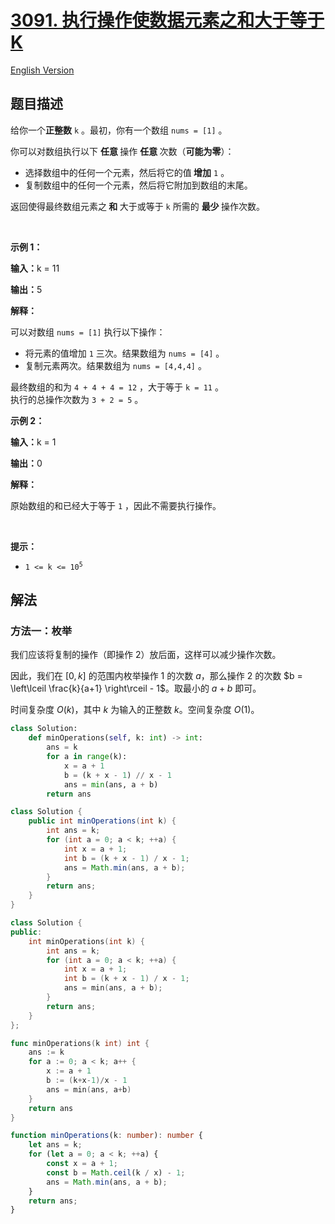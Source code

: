 # [3091. 执行操作使数据元素之和大于等于 K](https://leetcode.cn/problems/apply-operations-to-make-sum-of-array-greater-than-or-equal-to-k)

[English Version](/solution/3000-3099/3091.Apply%20Operations%20to%20Make%20Sum%20of%20Array%20Greater%20Than%20or%20Equal%20to%20k/README_EN.md)

<!-- tags:贪心,数学,枚举 -->

## 题目描述

<!-- 这里写题目描述 -->

<p>给你一个<strong>正整数</strong> <code>k</code> 。最初，你有一个数组 <code>nums = [1]</code> 。</p>

<p>你可以对数组执行以下 <strong>任意 </strong>操作 <strong>任意 </strong>次数（<strong>可能为零</strong>）：</p>

<ul>
	<li>选择数组中的任何一个元素，然后将它的值<strong> 增加</strong> <code>1</code> 。</li>
	<li>复制数组中的任何一个元素，然后将它附加到数组的末尾。</li>
</ul>

<p>返回使得最终数组元素之<strong> 和 </strong>大于或等于 <code>k</code> 所需的 <strong>最少 </strong>操作次数。</p>

<p>&nbsp;</p>

<p><strong class="example">示例 1：</strong></p>

<div class="example-block">
<p><strong>输入：</strong><span class="example-io">k = 11</span></p>

<p><strong>输出：</strong><span class="example-io">5</span></p>

<p><strong>解释：</strong></p>

<p>可以对数组 <code>nums = [1]</code> 执行以下操作：</p>

<ul>
	<li>将元素的值增加 <code>1</code> 三次。结果数组为 <code>nums = [4]</code> 。</li>
	<li>复制元素两次。结果数组为 <code>nums = [4,4,4]</code> 。</li>
</ul>

<p>最终数组的和为 <code>4 + 4 + 4 = 12</code> ，大于等于 <code>k = 11</code> 。<br />
执行的总操作次数为 <code>3 + 2 = 5</code> 。</p>
</div>

<p><strong class="example">示例 2：</strong></p>

<div class="example-block">
<p><strong>输入：</strong><span class="example-io">k = 1</span></p>

<p><strong>输出：</strong><span class="example-io">0</span></p>

<p><strong>解释：</strong></p>

<p>原始数组的和已经大于等于 <code>1</code> ，因此不需要执行操作。</p>
</div>

<p>&nbsp;</p>

<p><strong>提示：</strong></p>

<ul>
	<li><code>1 &lt;= k &lt;= 10<sup>5</sup></code></li>
</ul>

## 解法

### 方法一：枚举

我们应该将复制的操作（即操作 $2$）放后面，这样可以减少操作次数。

因此，我们在 $[0, k]$ 的范围内枚举操作 $1$ 的次数 $a$，那么操作 $2$ 的次数 $b = \left\lceil \frac{k}{a+1} \right\rceil - 1$。取最小的 $a+b$ 即可。

时间复杂度 $O(k)$，其中 $k$ 为输入的正整数 $k$。空间复杂度 $O(1)$。

<!-- tabs:start -->

```python
class Solution:
    def minOperations(self, k: int) -> int:
        ans = k
        for a in range(k):
            x = a + 1
            b = (k + x - 1) // x - 1
            ans = min(ans, a + b)
        return ans
```

```java
class Solution {
    public int minOperations(int k) {
        int ans = k;
        for (int a = 0; a < k; ++a) {
            int x = a + 1;
            int b = (k + x - 1) / x - 1;
            ans = Math.min(ans, a + b);
        }
        return ans;
    }
}
```

```cpp
class Solution {
public:
    int minOperations(int k) {
        int ans = k;
        for (int a = 0; a < k; ++a) {
            int x = a + 1;
            int b = (k + x - 1) / x - 1;
            ans = min(ans, a + b);
        }
        return ans;
    }
};
```

```go
func minOperations(k int) int {
	ans := k
	for a := 0; a < k; a++ {
		x := a + 1
		b := (k+x-1)/x - 1
		ans = min(ans, a+b)
	}
	return ans
}
```

```ts
function minOperations(k: number): number {
    let ans = k;
    for (let a = 0; a < k; ++a) {
        const x = a + 1;
        const b = Math.ceil(k / x) - 1;
        ans = Math.min(ans, a + b);
    }
    return ans;
}
```

<!-- tabs:end -->

<!-- end -->
